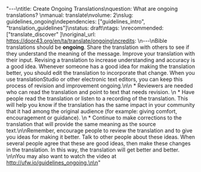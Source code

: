 "---\ntitle: Create Ongoing Translations\nquestion: What are ongoing translations? \nmanual: translate\nvolume: 2\nslug: guidelines_ongoing\ndependencies:  [\"guidelines_intro\", \"translation_guidelines\"]\nstatus:  draft\ntags: \nrecommended: [\"translate_discover\" ]\noriginal_url: https://door43.org/en/ta/translate/ongoing\ncredits: \n---\nBible translations should be **ongoing**. Share the translation with others to see if they understand the meaning of the message. Improve your translation with their input. Revising a translation to increase understanding and accuracy is a good idea. Whenever someone has a good idea for making the translation better, you should edit the translation to incorporate that change. When you use translationStudio or other electronic text editors, you can keep this process of revision and improvement ongoing.\n\n  * Reviewers are needed who can read the translation and point to text that needs revision. \n  * Have people read the translation or listen to a recording of the translation. This will help you know if the translation has the same impact in your community that it had among the original audience (for example: giving comfort, encouragement or guidance).  \n  * Continue to make corrections to the translation that will provide the same meaning as the source text.\n\nRemember, encourage people to review the translation and to give you ideas for making it better. Talk to other people about these ideas. When several people agree that these are good ideas, then make these changes in the translation. In this way, the translation will get better and better. \n\nYou may also want to watch the video at http://ufw.io/guidelines_ongoing.\n\n"
